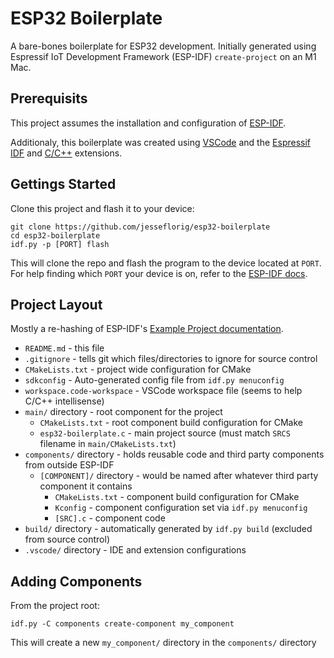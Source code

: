 # ESP32 Boilerplate

A bare-bones boilerplate for ESP32 development. Initially generated using Espressif IoT Development Framework (ESP-IDF) `create-project` on an M1 Mac.

## Prerequisits

This project assumes the installation and configuration of [ESP-IDF](https://docs.espressif.com/projects/esp-idf/en/latest/esp32/get-started/index.html).

Additionaly, this boilerplate was created using [VSCode](https://code.visualstudio.com/) and the [Espressif IDF](https://marketplace.visualstudio.com/items?itemName=espressif.esp-idf-extension) and [C/C++](https://marketplace.visualstudio.com/items?itemName=ms-vscode.cpptools) extensions.

## Gettings Started

Clone this project and flash it to your device:
```
git clone https://github.com/jesseflorig/esp32-boilerplate
cd esp32-boilerplate
idf.py -p [PORT] flash
```

This will clone the repo and flash the program to the device located at `PORT`. For help finding which `PORT` your device is on, refer to the [ESP-IDF docs](https://docs.espressif.com/projects/esp-idf/en/latest/esp32/get-started/index.html).

## Project Layout

Mostly a re-hashing of ESP-IDF's [Example Project documentation](https://docs.espressif.com/projects/esp-idf/en/latest/esp32/api-guides/build-system.html#example-project).

 - `README.md` - this file
 - `.gitignore` - tells git which files/directories to ignore for source control
 - `CMakeLists.txt` - project wide configuration for CMake
 - `sdkconfig` - Auto-generated config file from `idf.py menuconfig`
 - `workspace.code-workspace` - VSCode workspace file (seems to help C/C++ intellisense)
 - `main/` directory - root component for the project
    - `CMakeLists.txt` - root component build configuration for CMake
    - `esp32-boilerplate.c` - main project source (must match `SRCS` filename in `main/CMakeLists.txt`)
 - `components/` directory - holds reusable code and third party components from outside ESP-IDF
    - `[COMPONENT]/` directory - would be named after whatever third party component it contains
        - `CMakeLists.txt` - component build configuration for CMake
        - `Kconfig` - component configuration set via `idf.py menuconfig`
        - `[SRC].c` - component code
 - `build/` directory - automatically generated by `idf.py build` (excluded from source control)
 - `.vscode/` directory - IDE and extension configurations

 ## Adding Components

 From the project root:
 ```
idf.py -C components create-component my_component
 ```

 This will create a new `my_component/` directory in the `components/` directory